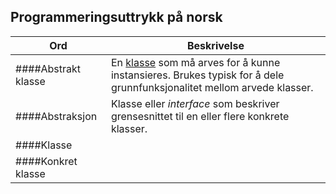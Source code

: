 ## Programmeringsuttrykk på norsk

| Ord | Beskrivelse |
|-|-|
| ####Abstrakt klasse | En [klasse](#klasse) som må arves for å kunne instansieres. Brukes typisk for å dele grunnfunksjonalitet mellom arvede klasser. |
| ####Abstraksjon | Klasse eller _interface_ som beskriver grensesnittet til en eller flere konkrete klasser. |
| ####Klasse | |
| ####Konkret klasse | |
